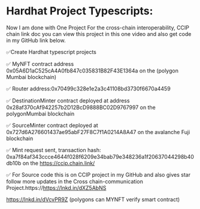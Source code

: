 # Hardhat Project Typescripts:



Now I am done with One Project For the cross-chain interoperability, CCIP
chain link doc you can view this project in this one video and also get code in my GitHub link below.

 ✅Create Hardhat typescript projects

 ✅ MyNFT contract address 0x05A6D1aC525cA4A0fb847c035831B82F43E1364a on the (polygon Mumbai blockchain)

 ✅ Router address:0x70499c328e1e2a3c41108bd3730f6670a4459

 ✅ DestinationMinter contract deployed at address 0x28af370cAf942257b2D12BcD9888BC02D9767997 on the polygonMumbai blockchain

 ✅ SourceMinter contract deployed at 0x727d6A276601437ae95abF27F8C7f1A0214A8A47 on the avalanche Fuji blockchain

 ✅ Mint request sent, transaction hash: 0xa7f84af343ccce4644f028f6209e34bab79e348236a1f20637044298b40db10b on the https://ccip.chain.link/


 ✅ For Source code this is on CCIP project in my GitHub and also gives star follow more updates in the Cross chain-communication Project.https://https://lnkd.in/dXZ5AbNS


 
https://lnkd.in/dVcvPR9Z (polygons can MYNFT verify smart contract)
